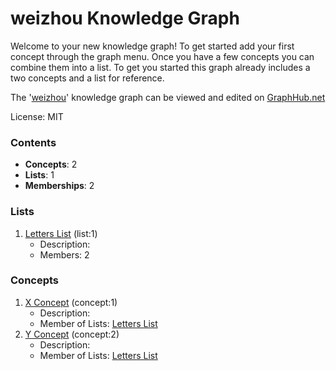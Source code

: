# weizhou Knowledge Graph

Welcome to your new knowledge graph! To get started add your first concept through the graph menu. Once you have a few concepts you can combine them into a list. To get you started this graph already includes a two concepts and a list for reference.

The '[weizhou](https://graphhub.net/weizhou)' knowledge graph can be viewed and edited on [GraphHub.net](https://graphhub.net)

License: MIT
### Contents
- **Concepts**: 2
- **Lists**: 1
- **Memberships**: 2
### Lists
1. [Letters List](/weizhou/list/letters-list?id=1) (list:1)
   - Description: 
   - Members: 2
### Concepts
1. [X Concept](/weizhou/concept/x-concept?id=1) (concept:1)
   - Description: 
   - Member of Lists: [Letters List](/weizhou/list/letters-list?id=1)
1. [Y Concept](/weizhou/concept/y-concept?id=2) (concept:2)
   - Description: 
   - Member of Lists: [Letters List](/weizhou/list/letters-list?id=1)
